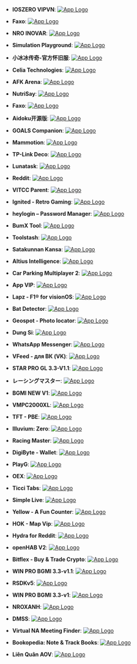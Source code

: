 - **IOSZERO VIPVN**: [![App Logo](https://is1-ssl.mzstatic.com/image/thumb/Purple221/v4/22/5a/57/225a573f-ac47-a7c5-e734-4ef3ea3f6f66/AppIcon-1x_U007emarketing-0-7-0-85-220-0.png/200x200bb-80.png)](https://testflight.apple.com/join/4V5BK1O0)
- **Faxo**: [![App Logo](https://is1-ssl.mzstatic.com/image/thumb/Purple221/v4/d0/25/26/d0252624-39bc-4a74-c3ec-75ceb6f2159e/AppIcon-0-0-1x_U007emarketing-0-7-0-0-85-220.png/200x200bb-80.png)](https://testflight.apple.com/join/qKNJRpAs)

- **NRO INOVAR**: [![App Logo](https://is1-ssl.mzstatic.com/image/thumb/Purple211/v4/74/47/c5/7447c5f5-7f86-63b7-9b98-d44d5fdaae2b/AppIcon-0-0-1x_U007emarketing-0-7-0-85-220.png/200x200bb-80.png)](https://testflight.apple.com/join/qdOyXJef)
- **Simulation Playground**: [![App Logo](https://is1-ssl.mzstatic.com/image/thumb/Purple221/v4/02/74/10/02741029-2789-8dbd-672d-d688e13799a2/AppIcon.lsr/200x200bb-80.png)](https://testflight.apple.com/join/rMf3CCf7)
- **小冰冰传奇-官方怀旧服**: [![App Logo](https://is1-ssl.mzstatic.com/image/thumb/Purple221/v4/e4/fd/75/e4fd756c-6a31-7d89-6404-ce1bd5f73345/AppIcon-0-0-1x_U007emarketing-0-7-0-0-85-220.png/200x200bb-80.png)](https://testflight.apple.com/join/3iWOsKQO)

- **Celia Technologies**: [![App Logo](https://is1-ssl.mzstatic.com/image/thumb/Purple221/v4/30/30/18/3030182c-afdb-4aba-d877-7e0990046773/AppIcon-0-0-1x_U007epad-0-85-220.png/200x200bb-80.png)](https://testflight.apple.com/join/KWFbfKK1)

- **AFK Arena**: [![App Logo](https://is1-ssl.mzstatic.com/image/thumb/Purple221/v4/1e/6b/41/1e6b41e0-adc8-06e2-aa4e-062acf1e125b/AppIcon-1x_U007emarketing-0-10-0-0-85-220-0.png/200x200bb-80.png)](https://testflight.apple.com/join/feBGFIPh)
- **NutriSay**: [![App Logo](https://is1-ssl.mzstatic.com/image/thumb/Purple221/v4/51/f7/6d/51f76dc2-914b-f668-da00-02a77e9ad52e/AppIcon-0-0-1x_U007epad-0-85-220.png/200x200bb-80.png)](https://testflight.apple.com/join/Yu1O8Oh6)

- **Faxo**: [![App Logo](https://is1-ssl.mzstatic.com/image/thumb/Purple221/v4/d0/25/26/d0252624-39bc-4a74-c3ec-75ceb6f2159e/AppIcon-0-0-1x_U007emarketing-0-7-0-0-85-220.png/200x200bb-80.png)](https://testflight.apple.com/join/qKNJRpAs)
- **Aidoku开源版**: [![App Logo](https://is1-ssl.mzstatic.com/image/thumb/Purple221/v4/d9/ba/9f/d9ba9f19-b0ac-8ef9-1a11-1187bec49e39/AppIcon-0-1x_U007emarketing-0-7-0-85-220-0.png/200x200bb-80.png)](https://testflight.apple.com/join/plbnVA5a)
- **GOALS Companion**: [![App Logo](https://is1-ssl.mzstatic.com/image/thumb/Purple221/v4/28/16/c8/2816c838-00b4-e4b4-b629-8a2d0d28b107/AppIcon-0-0-1x_U007emarketing-0-7-0-0-85-220.png/200x200bb-80.png)](https://testflight.apple.com/join/fh1QXQyA)

- **Mammotion**: [![App Logo](https://is1-ssl.mzstatic.com/image/thumb/Purple221/v4/cb/a6/73/cba67305-dbad-655b-ad0b-d3fdb471813e/AppIcon-0-0-1x_U007emarketing-0-7-0-0-sRGB-85-220.png/200x200bb-80.png)](https://testflight.apple.com/join/GsYEMjIk)
- **TP-Link Deco**: [![App Logo](https://is1-ssl.mzstatic.com/image/thumb/Purple211/v4/a6/37/44/a637446e-5363-e7eb-e8c8-db8b5eb9eda3/AppIcon-0-0-1x_U007emarketing-0-7-0-0-85-220.png/200x200bb-80.png)](https://testflight.apple.com/join/U5p3ccdw)

- **Lunatask**: [![App Logo](https://is1-ssl.mzstatic.com/image/thumb/Purple211/v4/ca/f6/b6/caf6b690-52a0-5d5a-db4a-fa4e9af46697/AppIcon-0-0-1x_U007epad-0-85-220.png/200x200bb-80.png)](https://testflight.apple.com/join/kBdIBSQK)

- **Reddit**: [![App Logo](https://is1-ssl.mzstatic.com/image/thumb/Purple221/v4/2b/0d/31/2b0d312d-fb48-8312-a5e3-75d8af80fef1/AppIcon-0-0-1x_U007epad-0-0-85-220.png/200x200bb-80.png)](https://testflight.apple.com/join/b9jMyOWt)

- **VITCC Parent**: [![App Logo](https://is1-ssl.mzstatic.com/image/thumb/Purple211/v4/d8/38/ab/d838ab75-afe2-edc0-ca04-cbddc5459929/AppIcon-0-0-1x_U007emarketing-0-7-0-0-85-220.png/200x200bb-80.png)](https://testflight.apple.com/join/OiJoPPIE)
- **Ignited - Retro Gaming**: [![App Logo](https://is1-ssl.mzstatic.com/image/thumb/Purple221/v4/ef/ab/94/efab9499-b264-4410-9be9-daad77f82a8e/IconOrange-0-0-1x_U007epad-0-0-85-220.png/200x200bb-80.png)](https://testflight.apple.com/join/ExWvtjcq)

- **heylogin – Password Manager**: [![App Logo](https://is1-ssl.mzstatic.com/image/thumb/Purple221/v4/a2/7a/86/a27a860d-dda8-7bf2-c121-4636d87d898d/AppIcon-0-0-1x_U007emarketing-0-7-0-85-220.png/200x200bb-80.png)](https://testflight.apple.com/join/hccQEx7f)

- **BumX Tool**: [![App Logo](https://is1-ssl.mzstatic.com/image/thumb/Purple211/v4/44/5c/b6/445cb6ad-73fe-1a63-6458-db183ae87f78/AppIcon-0-0-1x_U007emarketing-0-10-0-0-85-220.png/200x200bb-80.png)](https://testflight.apple.com/join/42EzOcYn)

- **Toolstash**: [![App Logo](https://is1-ssl.mzstatic.com/image/thumb/Purple221/v4/92/92/f1/9292f117-8054-5dd5-94f4-b9f6d9d34499/AppIcon-0-0-1x_U007ephone-0-0-0-1-0-85-220.png/200x200bb-80.png)](https://testflight.apple.com/join/mQlC9ulT)

- **Satakunnan Kansa**: [![App Logo](https://is1-ssl.mzstatic.com/image/thumb/Purple211/v4/05/ef/2c/05ef2cbb-a5ce-42e4-c982-b703e5aecaa6/AppIcon-0-0-1x_U007epad-0-85-220.png/200x200bb-80.png)](https://testflight.apple.com/join/wrh3Qw7n)
- **Altius Intelligence**: [![App Logo](https://is1-ssl.mzstatic.com/image/thumb/Purple221/v4/e4/0d/11/e40d11d8-fa4c-a6fc-8d6f-334b17b46e05/AppIcon-0-0-1x_U007emarketing-0-7-0-85-220.png/200x200bb-80.png)](https://testflight.apple.com/join/0bUtVd4u)

- **Car Parking Multiplayer 2**: [![App Logo](https://is1-ssl.mzstatic.com/image/thumb/Purple211/v4/3a/bd/a1/3abda145-6394-c64d-482f-1b3411822624/AppIcon-0-0-1x_U007emarketing-0-7-0-85-220.png/200x200bb-80.png)](https://testflight.apple.com/join/QHuun0Nh)

- **App VIP**: [![App Logo](https://is1-ssl.mzstatic.com/image/thumb/Purple211/v4/fe/7a/0d/fe7a0de7-adb7-ede0-46af-11bbcc0239d5/AppIcon-0-0-1x_U007emarketing-0-0-0-7-0-0-sRGB-0-0-0-GLES2_U002c0-512MB-85-220-0-0.png/200x200bb-80.png)](https://testflight.apple.com/join/pWMi4Apy)

- **Lapz - F1® for visionOS**: [![App Logo](https://is1-ssl.mzstatic.com/image/thumb/Purple221/v4/31/7b/1d/317b1d4f-ead4-6a37-25aa-7be00b8a1361/AppIcon.lsr/200x200bb-80.png)](https://testflight.apple.com/join/qX6Yvfwz)

- **Bat Detector**: [![App Logo](https://is1-ssl.mzstatic.com/image/thumb/Purple211/v4/60/57/e0/6057e0d7-2bf0-d5ae-6074-cbbeb82daedb/AppIcon-0-0-1x_U007epad-0-85-220.png/200x200bb-80.png)](https://testflight.apple.com/join/M5R8kipW)

- **Geospot - Photo locator**: [![App Logo](https://is1-ssl.mzstatic.com/image/thumb/Purple211/v4/c1/e1/76/c1e17653-23f7-54a2-5bf9-0cd55b36dd9e/AppIcon-0-0-1x_U007ephone-0-85-220.png/200x200bb-80.png)](https://testflight.apple.com/join/Avgk7Kcc)

- **Dung Si**: [![App Logo](https://is1-ssl.mzstatic.com/image/thumb/Purple221/v4/39/69/9f/39699fbd-5667-269b-2b8c-9b97eb3d2532/AppIcon-0-0-1x_U007emarketing-0-9-85-220.png/200x200bb-80.png)](https://testflight.apple.com/join/M1emOvsM)

- **WhatsApp Messenger**: [![App Logo](https://is1-ssl.mzstatic.com/image/thumb/Purple221/v4/7f/85/bc/7f85bc84-4012-40e3-62c5-0393f096a5ec/AppIconCatalystBetarelbranch-0-2x_U007euniversal-0-0-0-4-0-0-0-85-220-0.png/200x200bb-80.png)](https://testflight.apple.com/join/krUFQpyJ)
- **VFeed - для ВК (VK)**: [![App Logo](https://is1-ssl.mzstatic.com/image/thumb/Purple221/v4/c1/45/ff/c145ffc5-685e-373f-7773-23a087da2035/AppIcon-1x_U007emarketing-0-7-0-85-220-0.png/200x200bb-80.png)](https://testflight.apple.com/join/ZdC5U0fR)

- **STAR PRO GL 3.3-V1.1**: [![App Logo](https://is1-ssl.mzstatic.com/image/thumb/Purple211/v4/b2/29/dd/b229dddc-0095-c55d-2251-e331694c1920/AppIcon-0-0-1x_U007emarketing-0-0-0-10-0-0-sRGB-0-0-0-GLES2_U002c0-512MB-85-220-0-0.png/200x200bb-80.png)](https://testflight.apple.com/join/lKgMUVsM)

- **レーシングマスター**: [![App Logo](https://is1-ssl.mzstatic.com/image/thumb/Purple221/v4/87/4c/92/874c92df-999d-3d1e-ebe0-b06e4e2b8405/AppIcon-0-0-1x_U007emarketing-0-7-0-85-220.png/200x200bb-80.png)](https://testflight.apple.com/join/IuXW2dvS)

- **BGMI NEW V1**: [![App Logo](https://is1-ssl.mzstatic.com/image/thumb/Purple211/v4/01/a2/94/01a29444-680a-9388-416c-e8e9ca9d83f2/AppIcon-1x_U007emarketing-0-0-GLES2_U002c0-512MB-sRGB-0-0-0-85-220-0-0-0-8.png/200x200bb-80.png)](https://testflight.apple.com/join/Q8N317CU)

- **VMPC2000XL**: [![App Logo](https://is1-ssl.mzstatic.com/image/thumb/Purple211/v4/ad/1c/d8/ad1cd8be-60e1-9b29-3831-a5b2a60b8693/AppIcon-0-0-1x_U007emarketing-0-7-0-85-220.png/200x200bb-80.png)](https://testflight.apple.com/join/yEgfYk21)

- **TFT - PBE**: [![App Logo](https://is1-ssl.mzstatic.com/image/thumb/Purple221/v4/e8/52/ba/e852baa6-fd9d-2b25-5742-482197467f57/AppIcon-0-0-1x_U007epad-0-85-220.png/200x200bb-80.png)](https://testflight.apple.com/join/q79npPHz)

- **Illuvium: Zero**: [![App Logo](https://is1-ssl.mzstatic.com/image/thumb/Purple211/v4/d8/e2/d7/d8e2d73d-a4ed-755e-71f8-1371fab5dbd4/AppIcon-0-0-1x_U007emarketing-0-7-0-85-220.png/200x200bb-80.png)](https://testflight.apple.com/join/NHWJXyxX)

- **Racing Master**: [![App Logo](https://is1-ssl.mzstatic.com/image/thumb/Purple221/v4/2b/54/24/2b542418-611e-45ed-a5d5-44dda15cf12c/AppIcon-0-0-1x_U007emarketing-0-7-0-85-220.png/200x200bb-80.png)](https://testflight.apple.com/join/JK9aIDCs)

- **DigiByte - Wallet**: [![App Logo](https://is1-ssl.mzstatic.com/image/thumb/Purple211/v4/85/57/a7/8557a785-4c1a-1cc8-657f-83754eee4bf1/AppIcon-0-0-1x_U007emarketing-0-7-0-0-85-220.png/200x200bb-80.png)](https://testflight.apple.com/join/gzOB6dYc)
- **PlayG**: [![App Logo](https://is1-ssl.mzstatic.com/image/thumb/Purple221/v4/9e/6e/36/9e6e36d3-6289-4028-4723-20137fbf559a/AppIcon-0-0-1x_U007emarketing-0-4-0-85-220.png/200x200bb-80.png)](https://testflight.apple.com/join/zQUlkcy0)
- **OEX**: [![App Logo](https://is1-ssl.mzstatic.com/image/thumb/Purple221/v4/b5/19/61/b5196152-fac7-5a59-7e45-fc5e464a61a1/AppIcon-0-0-1x_U007emarketing-0-7-0-85-220.png/200x200bb-80.png)](https://testflight.apple.com/join/1o3L7gtZ)

- **Ticci Tabs**: [![App Logo](https://is1-ssl.mzstatic.com/image/thumb/Purple221/v4/f4/d6/19/f4d61900-4b54-e6e2-5ec8-6ffd91fad406/AppIcon-0-0-1x_U007epad-0-85-220.png/200x200bb-80.png)](https://testflight.apple.com/join/E8ZVI98w)

- **Simple Live**: [![App Logo](https://is1-ssl.mzstatic.com/image/thumb/Purple211/v4/95/30/46/953046ad-fbaf-d25e-5820-f4109c358abf/App_Icon-marketing.lsr/200x200bb-80.png)](https://testflight.apple.com/join/F6u6Pen8)
- **Yellow - A Fun Counter**: [![App Logo](https://is1-ssl.mzstatic.com/image/thumb/Purple221/v4/ea/bf/40/eabf40c6-ce7a-a8b6-1e94-cf63b9b69fa7/AppIcon-0-0-1x_U007ephone-0-85-220.png/200x200bb-80.png)](https://testflight.apple.com/join/N9wigfoi)

- **HOK - Map Vip**: [![App Logo](https://is1-ssl.mzstatic.com/image/thumb/Purple211/v4/a7/ab/d4/a7abd488-9c68-1410-a1be-caf52809441e/AppIcon-0-0-1x_U007epad-0-10-0-85-220.png/200x200bb-80.png)](https://testflight.apple.com/join/H81vWtQy)
- **Hydra for Reddit**: [![App Logo](https://is1-ssl.mzstatic.com/image/thumb/Purple211/v4/1d/fa/c6/1dfac6e2-fc83-5d52-b024-ded2950394cd/AppIcon-0-0-1x_U007epad-0-85-220.png/200x200bb-80.png)](https://testflight.apple.com/join/Fpv58Uy3)

- **openHAB V2**: [![App Logo](https://is1-ssl.mzstatic.com/image/thumb/Purple221/v4/d1/1b/b7/d11bb7d8-3549-8cb9-149d-8b6220aee4d8/AppIcon-0-0-1x_U007epad-0-85-220.png/200x200bb-80.png)](https://testflight.apple.com/join/0uFYONeF)

- **Bitflex - Buy & Trade Crypto**: [![App Logo](https://is1-ssl.mzstatic.com/image/thumb/Purple211/v4/30/a2/a9/30a2a9bf-e40f-445c-fcdd-bb1f7ad5803a/Icon-0-0-1x_U007emarketing-0-5-0-85-220.png/200x200bb-80.png)](https://testflight.apple.com/join/dksE4RKV)

- **WIN PRO BGMI 3.3-v1.1**: [![App Logo](https://is1-ssl.mzstatic.com/image/thumb/Purple221/v4/54/9a/68/549a68d0-892e-00ca-43e7-27cb845b9b83/AppIcon-0-0-1x_U007emarketing-0-0-0-10-0-0-sRGB-0-0-0-GLES2_U002c0-512MB-85-220-0-0.png/200x200bb-80.png)](https://testflight.apple.com/join/zs5uy2ls)

- **RSDKv5**: [![App Logo](https://is1-ssl.mzstatic.com/image/thumb/Purple211/v4/96/cf/ac/96cfac66-b063-7870-9d98-9f799f3c40b2/AppIcon-1x_U007epad-0-0-GLES2_U002c0-85-220-0.jpeg/200x200bb-80.png)](https://testflight.apple.com/join/J5J2Fwcf)

- **WIN PRO BGMI 3.3-v1**: [![App Logo](https://is1-ssl.mzstatic.com/image/thumb/Purple221/v4/05/d1/3d/05d13d1e-1345-98b9-59df-85a4ed51e431/AppIcon-0-0-1x_U007emarketing-0-0-0-10-0-0-sRGB-0-0-0-GLES2_U002c0-512MB-85-220-0-0.png/200x200bb-80.png)](https://testflight.apple.com/join/zs5uy2ls)

- **NROXANH**: [![App Logo](https://is1-ssl.mzstatic.com/image/thumb/Purple221/v4/4c/dc/8a/4cdc8a55-ea89-4bc1-d6ba-b652e48fc364/AppIcon-0-0-1x_U007emarketing-0-7-0-85-220.png/200x200bb-80.png)](https://testflight.apple.com/join/deyjeYPQ)

- **DMSS**: [![App Logo](https://is1-ssl.mzstatic.com/image/thumb/Purple221/v4/a5/43/8b/a5438b7b-322b-b9eb-93cf-47ffc8c7f515/AppIcon-0-0-1x_U007emarketing-0-5-0-0-sRGB-85-220.png/200x200bb-80.png)](https://testflight.apple.com/join/XSkgkfNY)

- **Virtual NA Meeting Finder**: [![App Logo](https://is1-ssl.mzstatic.com/image/thumb/Purple221/v4/5b/65/c0/5b65c034-31fd-a55f-36a3-1eabfd17deb7/AppIcon-0-0-1x_U007epad-0-10-0-85-220.png/200x200bb-80.png)](https://testflight.apple.com/join/Zyj1JaqY)

- **Bookopedia: Note & Track Books**: [![App Logo](https://is1-ssl.mzstatic.com/image/thumb/Purple211/v4/e1/08/9e/e1089e67-631e-2e7a-1efa-6743e34b7a04/AppIcon-0-0-1x_U007epad-0-0-0-0-85-220.png/200x200bb-80.png)](https://testflight.apple.com/join/U3NY9MqD)

- **Liên Quân AOV**: [![App Logo](https://is1-ssl.mzstatic.com/image/thumb/Purple211/v4/43/71/d7/4371d757-c21d-0ad0-3ee7-b7264f8ea285/AppIcon-1x_U007emarketing-0-10-0-85-220-0.png/200x200bb-80.png)](https://testflight.apple.com/join/ZnWnOedu)
